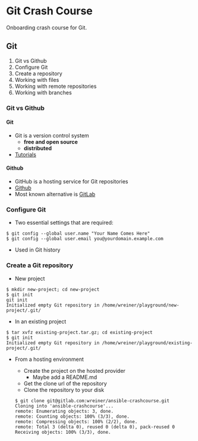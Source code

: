 # Git Crash Course

Onboarding crash course for Git.

## Git

1. Git vs Github
1. Configure Git
1. Create a repository
1. Working with files
1. Working with remote repositories
1. Working with branches

### Git vs Github

#### Git
- Git is a version control system
    - **free and open source**
    - **distributed**
- [Tutorials](https://lala.com)

#### Github
- GitHub is a hosting service for Git repositories
- [Github](https://github.com)
- Most known alternative is [GitLab](https://gitlab.com)

### Configure Git

- Two essential settings that are required:

```
$ git config --global user.name "Your Name Comes Here"
$ git config --global user.email you@yourdomain.example.com
```

- Used in Git history

### Create a Git repository

- New project

```
$ mkdir new-project; cd new-project
$ git init
git init
Initialized empty Git repository in /home/wreiner/playground/new-project/.git/
```

- In an existing project

```
$ tar xvfz existing-project.tar.gz; cd existing-project
$ git init
Initialized empty Git repository in /home/wreiner/playground/existing-project/.git/
```

- From a hosting environment
    - Create the project on the hosted provider
        - Maybe add a README.md
    - Get the clone url of the repository
    - Clone the repository to your disk

    ```
    $ git clone git@gitlab.com:wreiner/ansible-crashcourse.git
    Cloning into 'ansible-crashcourse'...
    remote: Enumerating objects: 3, done.
    remote: Counting objects: 100% (3/3), done.
    remote: Compressing objects: 100% (2/2), done.
    remote: Total 3 (delta 0), reused 0 (delta 0), pack-reused 0
    Receiving objects: 100% (3/3), done.
    ```
